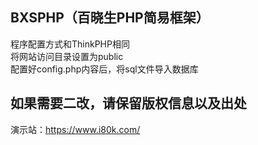 ## BXSPHP（百晓生PHP简易框架）
程序配置方式和ThinkPHP相同<br>
将网站访问目录设置为public<br>
配置好config.php内容后，将sql文件导入数据库<br>

## 如果需要二改，请保留版权信息以及出处
演示站：https://www.i80k.com/
